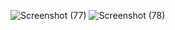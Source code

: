![Screenshot (77)](https://github.com/atika27/youtube-clone-code/assets/124301699/d4a66ac2-d6f7-4620-8727-0bf988177632)
![Screenshot (78)](https://github.com/atika27/youtube-clone-code/assets/124301699/72cac195-0db2-41da-bdb2-e3790fb82030)
